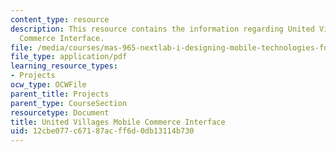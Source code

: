 ```yaml
---
content_type: resource
description: This resource contains the information regarding United Villages Mobile
  Commerce Interface.
file: /media/courses/mas-965-nextlab-i-designing-mobile-technologies-for-the-next-billion-users-fall-2008/12cbe077c67187acff6d0db13114b730_MITMAS_965F08_mcomm_m2.pdf
file_type: application/pdf
learning_resource_types:
- Projects
ocw_type: OCWFile
parent_title: Projects
parent_type: CourseSection
resourcetype: Document
title: United Villages Mobile Commerce Interface
uid: 12cbe077-c671-87ac-ff6d-0db13114b730
---
```

